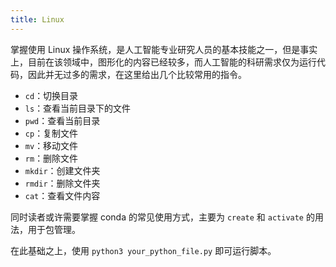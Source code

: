 ```yaml
---
title: Linux
---
```


掌握使用 Linux 操作系统，是人工智能专业研究人员的基本技能之一，但是事实上，目前在该领域中，图形化的内容已经较多，而人工智能的科研需求仅为运行代码，因此并无过多的需求，在这里给出几个比较常用的指令。

- `cd`：切换目录
- `ls`：查看当前目录下的文件
- `pwd`：查看当前目录
- `cp`：复制文件
- `mv`：移动文件
- `rm`：删除文件
- `mkdir`：创建文件夹
- `rmdir`：删除文件夹
- `cat`：查看文件内容

同时读者或许需要掌握 conda 的常见使用方式，主要为 `create` 和 `activate` 的用法，用于包管理。

在此基础之上，使用 `python3 your_python_file.py` 即可运行脚本。